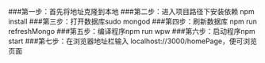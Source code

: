 
###第一步：首先将地址克隆到本地
###第二步：进入项目路径下安装依赖  npm install
###第三步：打开数据库sudo mongod 
###第四步：刷新数据库 npm run refreshMongo
###第五步：编译程序npm run wpw
###第六步：启动程序npm start
###第七步：在浏览器地址栏输入 localhost://3000/homePage，便可浏览页面

